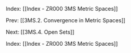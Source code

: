 Index: [[Index - ZR000 3MS Metric Spaces]]

Prev: [[3MS.2. Convergence in Metric Spaces]]

Next: [[3MS.4. Open Sets]]

Index: [[Index - ZR000 3MS Metric Spaces]]